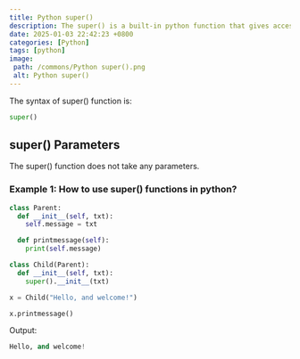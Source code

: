 ```yaml
---
title: Python super()
description: The super() is a built-in python function that gives access to methods and properties of a parent or sibling class object.
date: 2025-01-03 22:42:23 +0800
categories: [Python]
tags: [python]
image:
 path: /commons/Python super().png
 alt: Python super()
---
```


The syntax of super() function is:

```python
super()

```

## super() Parameters 

The super() function does not take any parameters.

### Example 1: How to use super() functions in python?

```python
class Parent:
  def __init__(self, txt):
    self.message = txt

  def printmessage(self):
    print(self.message)

class Child(Parent):
  def __init__(self, txt):
    super().__init__(txt)

x = Child("Hello, and welcome!")

x.printmessage()

```

Output:

```python
Hello, and welcome!

```